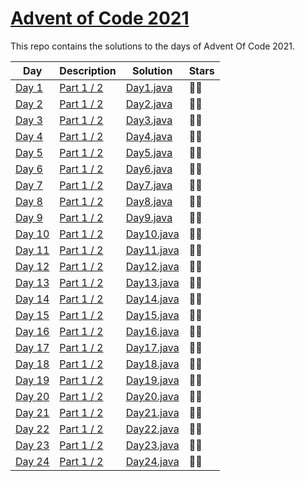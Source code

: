 # [Advent of Code 2021](https://adventofcode.com/2021)

This repo contains the solutions to the days of Advent Of Code 2021.

| Day                                            | Description                            | Solution                                    | Stars |
|------------------------------------------------|----------------------------------------|---------------------------------------------|-------|
| [Day 1](https://adventofcode.com/2021/day/1)   | [Part 1 / 2](res/day1/description.md)  | [Day1.java](src/com/rips7/days/Day1.java)   | 🌟🌟  |
| [Day 2](https://adventofcode.com/2021/day/2)   | [Part 1 / 2](res/day2/description.md)  | [Day2.java](src/com/rips7/days/Day2.java)   | 🌟🌟  |
| [Day 3](https://adventofcode.com/2021/day/3)   | [Part 1 / 2](res/day3/description.md)  | [Day3.java](src/com/rips7/days/Day3.java)   | 🌟🌟  |
| [Day 4](https://adventofcode.com/2021/day/4)   | [Part 1 / 2](res/day4/description.md)  | [Day4.java](src/com/rips7/days/Day4.java)   | 🌟🌟  |
| [Day 5](https://adventofcode.com/2021/day/5)   | [Part 1 / 2](res/day5/description.md)  | [Day5.java](src/com/rips7/days/Day5.java)   | 🌟🌟  |
| [Day 6](https://adventofcode.com/2021/day/6)   | [Part 1 / 2](res/day6/description.md)  | [Day6.java](src/com/rips7/days/Day6.java)   | 🌟🌟  |
| [Day 7](https://adventofcode.com/2021/day/7)   | [Part 1 / 2](res/day7/description.md)  | [Day7.java](src/com/rips7/days/Day7.java)   | 🌟🌟  |
| [Day 8](https://adventofcode.com/2021/day/8)   | [Part 1 / 2](res/day8/description.md)  | [Day8.java](src/com/rips7/days/Day8.java)   | 🌟🌟  |
| [Day 9](https://adventofcode.com/2021/day/9)   | [Part 1 / 2](res/day9/description.md)  | [Day9.java](src/com/rips7/days/Day9.java)   | 🌟🌟  |
| [Day 10](https://adventofcode.com/2021/day/10) | [Part 1 / 2](res/day10/description.md) | [Day10.java](src/com/rips7/days/Day10.java) | 🌟🌟  |
| [Day 11](https://adventofcode.com/2021/day/11) | [Part 1 / 2](res/day11/description.md) | [Day11.java](src/com/rips7/days/Day11.java) | 🌟🌟  |
| [Day 12](https://adventofcode.com/2021/day/12) | [Part 1 / 2](res/day12/description.md) | [Day12.java](src/com/rips7/days/Day12.java) | 🌟🌟  |
| [Day 13](https://adventofcode.com/2021/day/13) | [Part 1 / 2](res/day13/description.md) | [Day13.java](src/com/rips7/days/Day13.java) | 🌟🌟  |
| [Day 14](https://adventofcode.com/2021/day/14) | [Part 1 / 2](res/day14/description.md) | [Day14.java](src/com/rips7/days/Day14.java) | 🌟🌟  |
| [Day 15](https://adventofcode.com/2021/day/15) | [Part 1 / 2](res/day15/description.md) | [Day15.java](src/com/rips7/days/Day15.java) | 🌟🌟  |
| [Day 16](https://adventofcode.com/2021/day/16) | [Part 1 / 2](res/day16/description.md) | [Day16.java](src/com/rips7/days/Day16.java) | 🌟🌟  |
| [Day 17](https://adventofcode.com/2021/day/17) | [Part 1 / 2](res/day17/description.md) | [Day17.java](src/com/rips7/days/Day17.java) | 🌟🌟  |
| [Day 18](https://adventofcode.com/2021/day/18) | [Part 1 / 2](res/day18/description.md) | [Day18.java](src/com/rips7/days/Day18.java) | 🌟🌟  |
| [Day 19](https://adventofcode.com/2021/day/19) | [Part 1 / 2](res/day19/description.md) | [Day19.java](src/com/rips7/days/Day19.java) | 🌟🌟  |
| [Day 20](https://adventofcode.com/2021/day/20) | [Part 1 / 2](res/day20/description.md) | [Day20.java](src/com/rips7/days/Day20.java) | 🌟🌟  |
| [Day 21](https://adventofcode.com/2021/day/21) | [Part 1 / 2](res/day21/description.md) | [Day21.java](src/com/rips7/days/Day21.java) | 🌟🌟  |
| [Day 22](https://adventofcode.com/2021/day/22) | [Part 1 / 2](res/day22/description.md) | [Day22.java](src/com/rips7/days/Day22.java) | 🌟🌟  |
| [Day 23](https://adventofcode.com/2021/day/23) | [Part 1 / 2](res/day23/description.md) | [Day23.java](src/com/rips7/days/Day23.java) | 🌟🌟  |
| [Day 24](https://adventofcode.com/2021/day/24) | [Part 1 / 2](res/day24/description.md) | [Day24.java](src/com/rips7/days/Day24.java) | 🌟🌟  |
